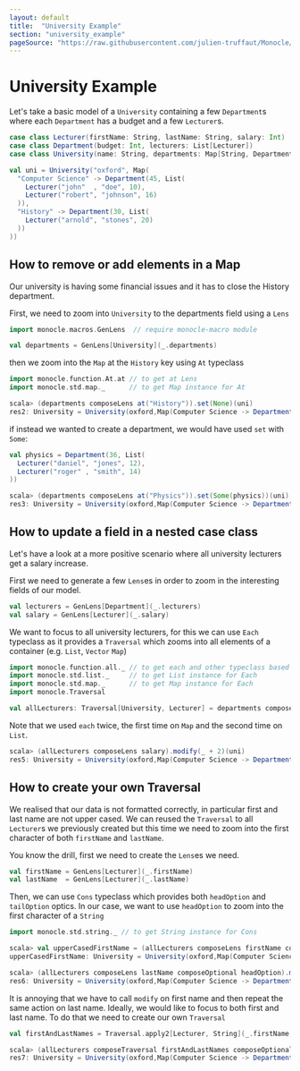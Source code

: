 ```yaml
---
layout: default
title:  "University Example"
section: "university_example"
pageSource: "https://raw.githubusercontent.com/julien-truffaut/Monocle/master/docs/src/main/tut/university_example.md"
---
```

# University Example

Let's take a basic model of a `University` containing a few `Department`s where each `Department` has a budget 
and a few `Lecturer`s.

```scala
case class Lecturer(firstName: String, lastName: String, salary: Int)
case class Department(budget: Int, lecturers: List[Lecturer])
case class University(name: String, departments: Map[String, Department])

val uni = University("oxford", Map(
  "Computer Science" -> Department(45, List(
    Lecturer("john"  , "doe", 10),
    Lecturer("robert", "johnson", 16)
  )),
  "History" -> Department(30, List(
    Lecturer("arnold", "stones", 20)
  )) 
))
```

## How to remove or add elements in a Map

Our university is having some financial issues and it has to close the History department. 

First, we need to zoom into `University` to the departments field using a `Lens`

```scala
import monocle.macros.GenLens  // require monocle-macro module

val departments = GenLens[University](_.departments)
```

then we zoom into the `Map` at the `History` key using `At` typeclass


```scala
import monocle.function.At.at // to get at Lens
import monocle.std.map._      // to get Map instance for At
```

```scala
scala> (departments composeLens at("History")).set(None)(uni)
res2: University = University(oxford,Map(Computer Science -> Department(45,List(Lecturer(john,doe,10), Lecturer(robert,johnson,16)))))
```

if instead we wanted to create a department, we would have used `set` with `Some`:
 
```scala
val physics = Department(36, List(
  Lecturer("daniel", "jones", 12),
  Lecturer("roger" , "smith", 14)
))
```

```scala
scala> (departments composeLens at("Physics")).set(Some(physics))(uni)
res3: University = University(oxford,Map(Computer Science -> Department(45,List(Lecturer(john,doe,10), Lecturer(robert,johnson,16))), History -> Department(30,List(Lecturer(arnold,stones,20))), Physics -> Department(36,List(Lecturer(daniel,jones,12), Lecturer(roger,smith,14)))))
```

## How to update a field in a nested case class

Let's have a look at a more positive scenario where all university lecturers get a salary increase.

First we need to generate a few `Lens`es in order to zoom in the interesting fields of our model.

```scala
val lecturers = GenLens[Department](_.lecturers)
val salary = GenLens[Lecturer](_.salary)
```

We want to focus to all university lecturers, for this we can use `Each` typeclass as it provides a `Traversal`
which zooms into all elements of a container (e.g. `List`, `Vector` `Map`)

```scala
import monocle.function.all._ // to get each and other typeclass based optics such as at or headOption
import monocle.std.list._     // to get List instance for Each
import monocle.std.map._      // to get Map instance for Each
import monocle.Traversal

val allLecturers: Traversal[University, Lecturer] = departments composeTraversal each composeLens lecturers composeTraversal each
```

Note that we used `each` twice, the first time on `Map` and the second time on `List`.

```scala
scala> (allLecturers composeLens salary).modify(_ + 2)(uni)
res5: University = University(oxford,Map(Computer Science -> Department(45,List(Lecturer(john,doe,12), Lecturer(robert,johnson,18))), History -> Department(30,List(Lecturer(arnold,stones,22)))))
```

## How to create your own Traversal

We realised that our data is not formatted correctly, in particular first and last name are not upper cased.
We can reused the `Traversal` to all `Lecturer`s we previously created but this time we need to zoom into the first 
character of both `firstName` and `lastName`.

You know the drill, first we need to create the `Lens`es we need.

```scala
val firstName = GenLens[Lecturer](_.firstName)
val lastName  = GenLens[Lecturer](_.lastName)
```

Then, we can use `Cons` typeclass which provides both `headOption` and `tailOption` optics. In our case, we want
to use `headOption` to zoom into the first character of a `String`

```scala
import monocle.std.string._ // to get String instance for Cons
```

```scala
scala> val upperCasedFirstName = (allLecturers composeLens firstName composeOptional headOption).modify(_.toUpper)(uni)
upperCasedFirstName: University = University(oxford,Map(Computer Science -> Department(45,List(Lecturer(John,doe,10), Lecturer(Robert,johnson,16))), History -> Department(30,List(Lecturer(Arnold,stones,20)))))

scala> (allLecturers composeLens lastName composeOptional headOption).modify(_.toUpper)(upperCasedFirstName)
res6: University = University(oxford,Map(Computer Science -> Department(45,List(Lecturer(John,Doe,10), Lecturer(Robert,Johnson,16))), History -> Department(30,List(Lecturer(Arnold,Stones,20)))))
```

It is annoying that we have to call `modify` on first name and then repeat the same action on last name. Ideally, we 
would like to focus to both first and last name. To do that we need to create our own `Traversal`


```scala
val firstAndLastNames = Traversal.apply2[Lecturer, String](_.firstName, _.lastName){ case (fn, ln, l) => l.copy(firstName = fn, lastName = ln)}
```

```scala
scala> (allLecturers composeTraversal firstAndLastNames composeOptional headOption).modify(_.toUpper)(uni)
res7: University = University(oxford,Map(Computer Science -> Department(45,List(Lecturer(John,Doe,10), Lecturer(Robert,Johnson,16))), History -> Department(30,List(Lecturer(Arnold,Stones,20)))))
```
